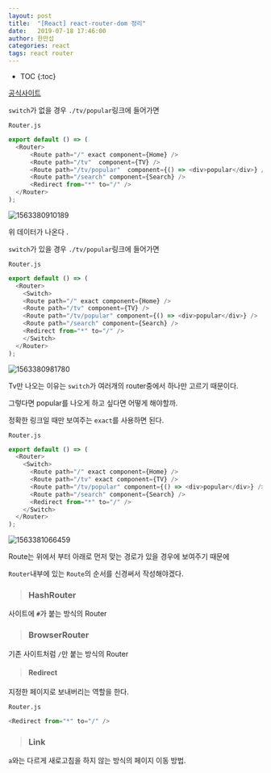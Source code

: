 ```yaml
---
layout: post
title:  "[React] react-router-dom 정리"
date:   2019-07-18 17:46:00
author: 한만섭
categories: react
tags: react router
---
```


* TOC
{:toc}





[공식사이트](https://reacttraining.com/react-router/web/api/Redirect)





`switch`가 없을 경우 `./tv/popular`링크에 들어가면   

`Router.js`

```js
export default () => (
  <Router>
      <Route path="/" exact component={Home} />
      <Route path="/tv"  component={TV} />
      <Route path="/tv/popular"  component={() => <div>popular</div>} />
      <Route path="/search" component={Search} />
      <Redirect from="*" to="/" />
  </Router>
);
```

![1563380910189](C:\Users\mshan\AppData\Roaming\Typora\typora-user-images\1563380910189.png)

위 데이터가 나온다 .  



`switch`가 있을 경우  `./tv/popular`링크에 들어가면   

`Router.js`

```js
export default () => (
  <Router>
    <Switch>
    <Route path="/" exact component={Home} />
    <Route path="/tv" component={TV} />
    <Route path="/tv/popular" component={() => <div>popular</div>} />
    <Route path="/search" component={Search} />
    <Redirect from="*" to="/" />
    </Switch>
  </Router>
);
```

![1563380981780](C:\Users\mshan\AppData\Roaming\Typora\typora-user-images\1563380981780.png)

Tv만 나오는 이유는 `switch`가 여러개의 router중에서 하나만 고르기 때문이다.  

그렇다면 popular를 나오게 하고 싶다면 어떻게 해야할까.  

정확한 링크일 때만 보여주는 `exact`를 사용하면 된다.  

`Router.js`

```js
export default () => (
  <Router>
    <Switch>
      <Route path="/" exact component={Home} />
      <Route path="/tv" exact component={TV} />
      <Route path="/tv/popular" component={() => <div>popular</div>} />
      <Route path="/search" component={Search} />
      <Redirect from="*" to="/" />
    </Switch>
  </Router>
);
```



![1563381066459](C:\Users\mshan\AppData\Roaming\Typora\typora-user-images\1563381066459.png)

Route는 위에서 부터 아래로 먼저 맞는 경로가 있을 경우에 보여주기 때문에 

`Router`내부에 있는 `Route`의 순서를 신경써서 작성해야겠다.  



> ### HashRouter 

사이트에 `#`가 붙는 방식의 Router



> ### BrowserRouter  

기존 사이트처럼 `/`만 붙는 방식의 Router  



> #### Redirect  

지정한 페이지로 보내버리는 역할을 한다. 

`Router.js`

```js
<Redirect from="*" to="/" />
```



> ### Link 

`a`와는 다르게 새로고침을 하지 않는 방식의 페이지 이동 방법.  




